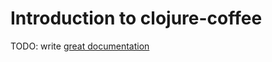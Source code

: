 # Introduction to clojure-coffee

TODO: write [great documentation](http://jacobian.org/writing/what-to-write/)
